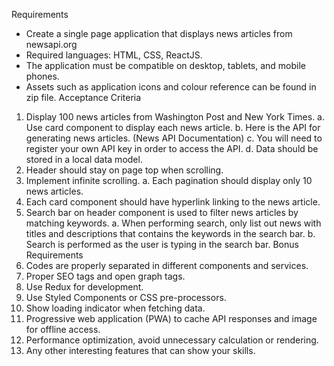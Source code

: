 Requirements
- Create a single page application that displays news articles from newsapi.org
- Required languages: HTML, CSS, ReactJS.
- The application must be compatible on desktop, tablets, and mobile phones.
- Assets such as application icons and colour reference can be found in zip file.
Acceptance Criteria
1. Display 100 news articles from Washington Post and New York Times.
a. Use card component to display each news article.
b. Here is the API for generating news articles. (News API Documentation)
c. You will need to register your own API key in order to access the API.
d. Data should be stored in a local data model.
2. Header should stay on page top when scrolling.
3. Implement infinite scrolling.
a. Each pagination should display only 10 news articles.
4. Each card component should have hyperlink linking to the news article.
5. Search bar on header component is used to filter news articles by matching keywords.
a. When performing search, only list out news with titles and descriptions that contains the keywords in the search bar.
b. Search is performed as the user is typing in the search bar.
Bonus Requirements
1. Codes are properly separated in different components and services.
2. Proper SEO tags and open graph tags.
3. Use Redux for development.
4. Use Styled Components or CSS pre-processors.
5. Show loading indicator when fetching data.
6. Progressive web application (PWA) to cache API responses and image for offline access.
7. Performance optimization, avoid unnecessary calculation or rendering.
8. Any other interesting features that can show your skills.
